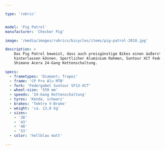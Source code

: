 ```yaml
---

type: 'rubric'


model: 'Pig Patrol'
manufacturer: 'Checker Pig'

image: '/media/images/rubrics/bicycles/items/pig-patrol-2018.jpg'

description: >
    Das Pig Patrol beweist, dass auch preisgünstige Bikes einen äußerst souveränen Eindruck 
    hinterlassen können. Sportlicher Aluminium Rahmen, Suntour XCT Federgabel und leichtgängige 
    Shimano Acera 24-Gang Kettenschaltung.

specs:
  - frametypes: 'Diamant; Trapez'
  - frame: 'CP Pro Alu MTB'
  - fork: 'Federgabel Suntour SF13-XCT'
  - wheel-size: '559 mm'
  - speeds: '24-Gang Kettenschaltung'
  - tyres: 'Kenda, schwarz'
  - brakes: 'Tektro V-Brake'
  - weight: 'ca. 13,0 kg'
  - sizes:
    - '38'
    - '43'
    - '48'
    - '53'
  - color: 'hellblau matt'

---
```

